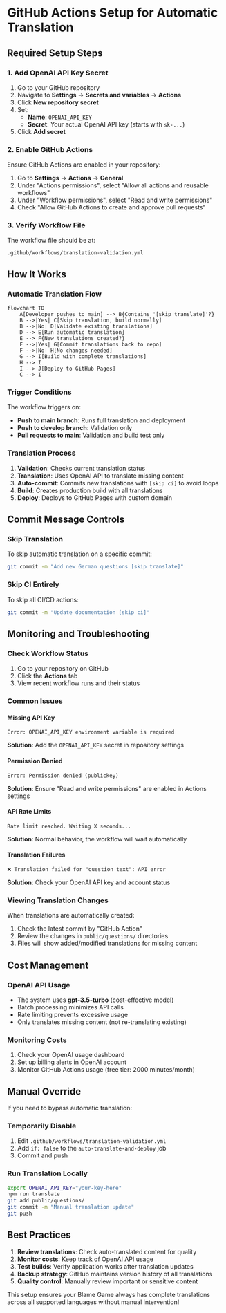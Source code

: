 # GitHub Actions Setup for Automatic Translation

## Required Setup Steps

### 1. Add OpenAI API Key Secret

1. Go to your GitHub repository
2. Navigate to **Settings** → **Secrets and variables** → **Actions**
3. Click **New repository secret**
4. Set:
   - **Name**: `OPENAI_API_KEY`
   - **Secret**: Your actual OpenAI API key (starts with `sk-...`)
5. Click **Add secret**

### 2. Enable GitHub Actions

Ensure GitHub Actions are enabled in your repository:
1. Go to **Settings** → **Actions** → **General**
2. Under "Actions permissions", select "Allow all actions and reusable workflows"
3. Under "Workflow permissions", select "Read and write permissions"
4. Check "Allow GitHub Actions to create and approve pull requests"

### 3. Verify Workflow File

The workflow file should be at:
```
.github/workflows/translation-validation.yml
```

## How It Works

### Automatic Translation Flow

```mermaid
flowchart TD
    A[Developer pushes to main] --> B{Contains '[skip translate]'?}
    B -->|Yes| C[Skip translation, build normally]
    B -->|No| D[Validate existing translations]
    D --> E[Run automatic translation]
    E --> F{New translations created?}
    F -->|Yes| G[Commit translations back to repo]
    F -->|No| H[No changes needed]
    G --> I[Build with complete translations]
    H --> I
    I --> J[Deploy to GitHub Pages]
    C --> I
```

### Trigger Conditions

The workflow triggers on:
- **Push to main branch**: Runs full translation and deployment
- **Push to develop branch**: Validation only
- **Pull requests to main**: Validation and build test only

### Translation Process

1. **Validation**: Checks current translation status
2. **Translation**: Uses OpenAI API to translate missing content
3. **Auto-commit**: Commits new translations with `[skip ci]` to avoid loops
4. **Build**: Creates production build with all translations
5. **Deploy**: Deploys to GitHub Pages with custom domain

## Commit Message Controls

### Skip Translation
To skip automatic translation on a specific commit:
```bash
git commit -m "Add new German questions [skip translate]"
```

### Skip CI Entirely
To skip all CI/CD actions:
```bash
git commit -m "Update documentation [skip ci]"
```

## Monitoring and Troubleshooting

### Check Workflow Status
1. Go to your repository on GitHub
2. Click the **Actions** tab
3. View recent workflow runs and their status

### Common Issues

#### Missing API Key
```
Error: OPENAI_API_KEY environment variable is required
```
**Solution**: Add the `OPENAI_API_KEY` secret in repository settings

#### Permission Denied
```
Error: Permission denied (publickey)
```
**Solution**: Ensure "Read and write permissions" are enabled in Actions settings

#### API Rate Limits
```
Rate limit reached. Waiting X seconds...
```
**Solution**: Normal behavior, the workflow will wait automatically

#### Translation Failures
```
❌ Translation failed for "question text": API error
```
**Solution**: Check your OpenAI API key and account status

### Viewing Translation Changes

When translations are automatically created:
1. Check the latest commit by "GitHub Action"
2. Review the changes in `public/questions/` directories
3. Files will show added/modified translations for missing content

## Cost Management

### OpenAI API Usage
- The system uses **gpt-3.5-turbo** (cost-effective model)
- Batch processing minimizes API calls
- Rate limiting prevents excessive usage
- Only translates missing content (not re-translating existing)

### Monitoring Costs
1. Check your OpenAI usage dashboard
2. Set up billing alerts in OpenAI account
3. Monitor GitHub Actions usage (free tier: 2000 minutes/month)

## Manual Override

If you need to bypass automatic translation:

### Temporarily Disable
1. Edit `.github/workflows/translation-validation.yml`
2. Add `if: false` to the `auto-translate-and-deploy` job
3. Commit and push

### Run Translation Locally
```bash
export OPENAI_API_KEY="your-key-here"
npm run translate
git add public/questions/
git commit -m "Manual translation update"
git push
```

## Best Practices

1. **Review translations**: Check auto-translated content for quality
2. **Monitor costs**: Keep track of OpenAI API usage
3. **Test builds**: Verify application works after translation updates
4. **Backup strategy**: GitHub maintains version history of all translations
5. **Quality control**: Manually review important or sensitive content

This setup ensures your Blame Game always has complete translations across all supported languages without manual intervention!

